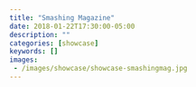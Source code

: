```yaml
---
title: "Smashing Magazine"
date: 2018-01-22T17:30:00-05:00
description: ""
categories: [showcase]
keywords: []
images:
 - /images/showcase/showcase-smashingmag.jpg
---
```

